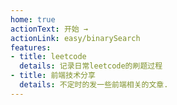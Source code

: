 ```yaml
---
home: true
actionText: 开始 →
actionLink: easy/binarySearch
features:
- title: leetcode
  details: 记录日常leetcode的刷题过程
- title: 前端技术分享
  details: 不定时的发一些前端相关的文章.
---
```

